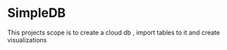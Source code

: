 # SimpleDB
This projects scope is to create a cloud db , import tables to it and create visualizations 
